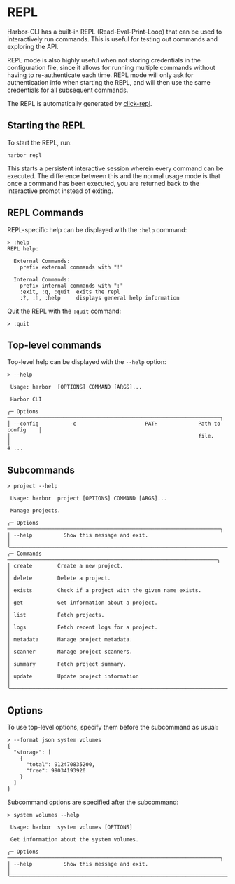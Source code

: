 # REPL

Harbor-CLI has a built-in REPL (Read-Eval-Print-Loop) that can be used to interactively run commands. This is useful for testing out commands and exploring the API.

REPL mode is also highly useful when not storing credentials in the configuration file, since it allows for running multiple commands without having to re-authenticate each time. REPL mode will only ask for authentication info when starting the REPL, and will then use the same credentials for all subsequent commands.

The REPL is automatically generated by [click-repl](https://github.com/click-contrib/click-repl).


## Starting the REPL
To start the REPL, run:

```
harbor repl
```

This starts a persistent interactive session wherein every command can be executed. The difference between this and the normal usage mode is that once a command has been executed, you are returned back to the interactive prompt instead of exiting.




## REPL Commands

REPL-specific help can be displayed with the `:help` command:

```
> :help
REPL help:

  External Commands:
    prefix external commands with "!"

  Internal Commands:
    prefix internal commands with ":"
    :exit, :q, :quit  exits the repl
    :?, :h, :help     displays general help information
```

Quit the REPL with the `:quit` command:

```
> :quit
```



## Top-level commands
Top-level help can be displayed with the `--help` option:

```
> --help

 Usage: harbor  [OPTIONS] COMMAND [ARGS]...

 Harbor CLI

╭─ Options ────────────────────────────────────────────────────────────────────╮
│ --config          -c                      PATH             Path to config    │
│                                                            file.             │
# ...
```

## Subcommands

```
> project --help

 Usage: harbor  project [OPTIONS] COMMAND [ARGS]...

 Manage projects.

╭─ Options ────────────────────────────────────────────────────────────────────╮
│ --help          Show this message and exit.                                  │
╰──────────────────────────────────────────────────────────────────────────────╯
╭─ Commands ───────────────────────────────────────────────────────────────────╮
│ create        Create a new project.                                          │
│ delete        Delete a project.                                              │
│ exists        Check if a project with the given name exists.                 │
│ get           Get information about a project.                               │
│ list          Fetch projects.                                                │
│ logs          Fetch recent logs for a project.                               │
│ metadata      Manage project metadata.                                       │
│ scanner       Manage project scanners.                                       │
│ summary       Fetch project summary.                                         │
│ update        Update project information                                     │
╰──────────────────────────────────────────────────────────────────────────────╯
```

## Options

To use top-level options, specify them before the subcommand as usual:

```
> --format json system volumes
{
  "storage": [
    {
      "total": 912470835200,
      "free": 99034193920
    }
  ]
}
```

Subcommand options are specified after the subcommand:

```
> system volumes --help

 Usage: harbor  system volumes [OPTIONS]

 Get information about the system volumes.

╭─ Options ────────────────────────────────────────────────────────────────────╮
│ --help          Show this message and exit.                                  │
╰──────────────────────────────────────────────────────────────────────────────╯
```
